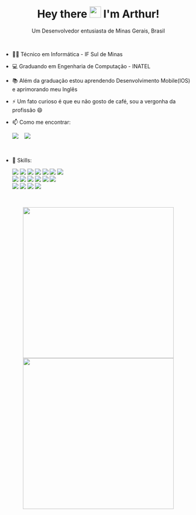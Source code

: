 <h1 align='center'> Hey there <img src="https://raw.githubusercontent.com/MartinHeinz/MartinHeinz/master/wave.gif" width="30px"> I'm Arthur! </h1>

<p align='center'>
 Um Desenvolvedor entusiasta de Minas Gerais, Brasil
<p>
 
<br>

- 👨‍💻 Técnico em Informática - IF Sul de Minas
- 💻 Graduando em Engenharia de Computação - INATEL <br>
- 📚 Além da graduação estou aprendendo Desenvolvimento Mobile(IOS) e aprimorando meu Inglês <br>
- ⚡ Um fato curioso é que eu não gosto de café, sou a vergonha da profissão 😄 <br>
- 📫 Como me encontrar: <br>

  <a href="#"><img src="https://img.shields.io/badge/LinkedIn-0077B5?style=for-the-badge&logo=linkedin&logoColor=white"></a>
  &nbsp;&nbsp;
  <a href="https://www.instagram.com/arthurrr.bueno/"><img src="https://img.shields.io/badge/Instagram-E4405F?style=for-the-badge&logo=instagram&logoColor=white"></a> 
  
<br>
  
- 🚀 Skills:

  <img src="https://img.shields.io/badge/HTML-239120?style=for-the-badge&logo=html5&logoColor=white">
  <img src="https://img.shields.io/badge/CSS-239120?&style=for-the-badge&logo=css3&logoColor=white">
  <img src="https://img.shields.io/badge/Bootstrap-563D7C?style=for-the-badge&logo=bootstrap&logoColor=white">
  <img src="https://img.shields.io/badge/PHP-777BB4?style=for-the-badge&logo=php&logoColor=white">
  <img src="https://img.shields.io/badge/Codeigniter-EF4223?style=for-the-badge&logo=codeigniter&logoColor=white">
  <img src="https://img.shields.io/badge/MySQL-00000F?style=for-the-badge&logo=mysql&logoColor=white">
  <img src="https://img.shields.io/badge/firebase-ffca28?style=for-the-badge&logo=firebase&logoColor=white"><br>

  <img src="https://img.shields.io/badge/C-00599C?style=for-the-badge&logo=c&logoColor=white">
  <img src="https://img.shields.io/badge/C%2B%2B-00599C?style=for-the-badge&logo=c%2B%2B&logoColor=white">
  <img src="https://img.shields.io/badge/C%23-239120?style=for-the-badge&logo=c-sharp&logoColor=white">
  <img src="https://img.shields.io/badge/Python-3776AB?style=for-the-badge&logo=python&logoColor=white">
  <img src="https://img.shields.io/badge/Java-ED8B00?style=for-the-badge&logo=java&logoColor=white">
  <img src="https://img.shields.io/badge/Swift-FA7343?style=for-the-badge&logo=swift&logoColor=white"><br>
  

  <img src="https://img.shields.io/badge/Unity-100000?style=for-the-badge&logo=unity&logoColor=white">
  <img src="https://img.shields.io/badge/Visual_Studio_Code-0078D4?style=for-the-badge&logo=visual%20studio%20code&logoColor=white">
  <img src="https://img.shields.io/badge/Visual_Studio_2019-5C2D91?style=for-the-badge&logo=visual%20studio&logoColor=white">
  <img src="https://img.shields.io/badge/Xcode-007ACC?style=for-the-badge&logo=Xcode&logoColor=white">

<br>  

<p align='center'>
  <img width="400px" src="https://github-readme-stats.vercel.app/api?username=ArthurBuenoSilva&show_icons=true&theme=blue-green"/></td>
  <img width="400px" src="https://github-readme-stats.vercel.app/api/top-langs/?username=ArthurBuenoSilva&show_icons=true&theme=blue-green&layout=compact"/></td>
</p>

<br>

<!--
**ArthurBuenoSilva/ArthurBuenoSilva** is a ✨ _special_ ✨ repository because its `README.md` (this file) appears on your GitHub profile.

Here are some ideas to get you started:

- 🔭 I’m currently working on ...
- 🌱 I’m currently learning ...
- 👯 I’m looking to collaborate on ...
- 🤔 I’m looking for help with ...
- 💬 Ask me about ...
- 📫 How to reach me: ...
- 😄 Pronouns: ...
- ⚡ Fun fact: ...
-->
